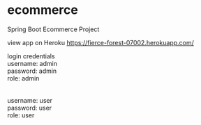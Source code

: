 # ecommerce
Spring Boot Ecommerce Project

view app on Heroku 
https://fierce-forest-07002.herokuapp.com/

login credentials<br>
username: admin<br>
password: admin<br>
role: admin<br>
<br><br>
username: user<br>
password: user<br>
role: user<br>

